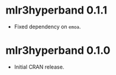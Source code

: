 # mlr3hyperband 0.1.1

* Fixed dependency on `emoa`.

# mlr3hyperband 0.1.0

* Initial CRAN release.
